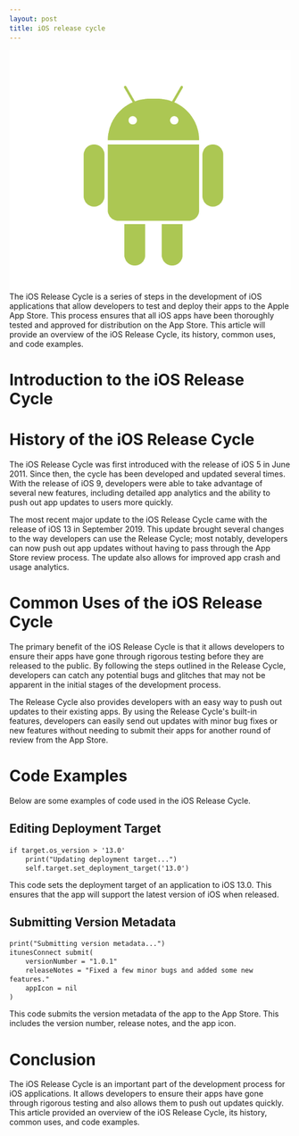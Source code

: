 ```yaml
---
layout: post
title: iOS release cycle
---
```

<div class="row">
    <div class="col-sm-2">
        <img src="/images/android-logo.png" alt="android logo"/>
    </div>
    <div class="col-sm-10">
        The iOS Release Cycle is a series of steps in the development of iOS applications that allow developers to test and deploy their apps to the Apple App Store. This process ensures that all iOS apps have been thoroughly tested and approved for distribution on the App Store. This article will provide an overview of the iOS Release Cycle, its history, common uses, and code examples.
    </div>
</div>

# Introduction to the iOS Release Cycle

# History of the iOS Release Cycle
The iOS Release Cycle was first introduced with the release of iOS 5 in June 2011. Since then, the cycle has been developed and updated several times. With the release of iOS 9, developers were able to take advantage of several new features, including detailed app analytics and the ability to push out app updates to users more quickly.

The most recent major update to the iOS Release Cycle came with the release of iOS 13 in September 2019. This update brought several changes to the way developers can use the Release Cycle; most notably, developers can now push out app updates without having to pass through the App Store review process. The update also allows for improved app crash and usage analytics.

# Common Uses of the iOS Release Cycle
The primary benefit of the iOS Release Cycle is that it allows developers to ensure their apps have gone through rigorous testing before they are released to the public. By following the steps outlined in the Release Cycle, developers can catch any potential bugs and glitches that may not be apparent in the initial stages of the development process.

The Release Cycle also provides developers with an easy way to push out updates to their existing apps. By using the Release Cycle's built-in features, developers can easily send out updates with minor bug fixes or new features without needing to submit their apps for another round of review from the App Store.

# Code Examples
Below are some examples of code used in the iOS Release Cycle.

## Editing Deployment Target
```
if target.os_version > '13.0'
    print("Updating deployment target...")
    self.target.set_deployment_target('13.0')
```
This code sets the deployment target of an application to iOS 13.0. This ensures that the app will support the latest version of iOS when released.

## Submitting Version Metadata
```
print("Submitting version metadata...")
itunesConnect submit(
    versionNumber = "1.0.1"
    releaseNotes = "Fixed a few minor bugs and added some new features."
    appIcon = nil
)
```
This code submits the version metadata of the app to the App Store. This includes the version number, release notes, and the app icon.

# Conclusion
The iOS Release Cycle is an important part of the development process for iOS applications. It allows developers to ensure their apps have gone through rigorous testing and also allows them to push out updates quickly. This article provided an overview of the iOS Release Cycle, its history, common uses, and code examples.
